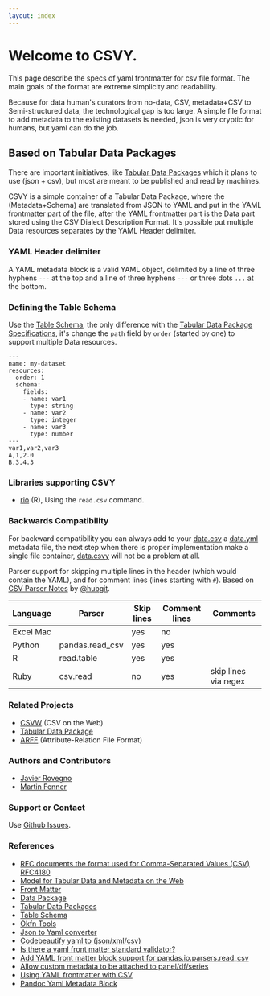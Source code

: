 ```yaml
---
layout: index
---
```

# Welcome to CSVY.
This page describe the specs of yaml frontmatter for csv file format.
The main goals of the format are extreme simplicity and readability.

Because for data human's curators from no-data, CSV, metadata+CSV to Semi-structured data, the technological gap is too large. A simple file format to add metadata to the existing datasets is needed, json is very cryptic for humans, but yaml can do the job.

## Based on Tabular Data Packages
There are important initiatives, like [Tabular Data Packages](http://frictionlessdata.io/guides/tabular-data-package/) which it plans to use (json + csv), but most are meant to be published and read by machines.

CSVY is a simple container of a Tabular Data Package, where the (Metadata+Schema) are translated from JSON to YAML and put in the YAML frontmatter part of the file, after the YAML frontmatter part is the Data part stored using the CSV Dialect Description Format. It's possible put multiple Data resources separates by the YAML Header delimiter.

### YAML Header delimiter
A YAML metadata block is a valid YAML object, delimited by a line of three hyphens `---` at the top and a line of three hyphens `---` or three dots `...` at the bottom.

### Defining the Table Schema
Use the [Table Schema](https://specs.frictionlessdata.io/table-schema/), the only difference with the [Tabular Data Package Specifications](https://specs.frictionlessdata.io/tabular-data-package/), it's change the `path` field by `order` (started by one) to support multiple Data resources.
```
---
name: my-dataset
resources:
- order: 1
  schema:
    fields:
    - name: var1
      type: string
    - name: var2
      type: integer
    - name: var3
      type: number
---
var1,var2,var3
A,1,2.0
B,3,4.3
```
### Libraries supporting CSVY

* [rio](https://cran.r-project.org/web/packages/rio/index.html) (R), Using the `read.csv` command.

### Backwards Compatibility

For backward compatibility you can always add to your [data.csv](https://raw.githubusercontent.com/csvy/csvy.github.io/master/examples/data.csv) a [data.yml](https://raw.githubusercontent.com/csvy/csvy.github.io/master/examples/data.yml) metadata file, the next step when there is proper implementation make a single file container, [data.csvy](https://raw.githubusercontent.com/csvy/csvy.github.io/master/examples/data.csvy) will not be a problem at all.

Parser support for skipping multiple lines in the header (which would contain the YAML), and for comment lines (lines starting with `#`). Based on [CSV Parser Notes](https://github.com/hubgit/csvw/wiki/CSV-Parser-Notes) by [@hubgit](https://github.com/hubgit).

Language  | Parser          | Skip lines | Comment lines | Comments
----------| --------------- | ---------- | ------------- | --------
Excel Mac |                 | yes        | no            |
Python    | pandas.read_csv | yes        | yes           |
R         | read.table      | yes        | yes           |
Ruby      | csv.read        | no         | yes           | skip lines via regex

### Related Projects

- [CSVW](http://www.w3.org/2013/csvw/wiki/Main_Page) (CSV on the Web)
- [Tabular Data Package](http://data.okfn.org/doc/tabular-data-package)
- [ARFF](https://weka.wikispaces.com/ARFF+(stable+version)) (Attribute-Relation File Format)

### Authors and Contributors

- [Javier Rovegno](https://github.com/jrovegno)
- [Martin Fenner](https://github.com/mfenner)

### Support or Contact

Use [Github Issues](https://github.com/csvy/csvy.github.io/issues).

### References

- [RFC documents the format used for Comma-Separated Values (CSV) RFC4180](https://tools.ietf.org/html/rfc4180)
- [Model for Tabular Data and Metadata on the Web](http://www.w3.org/TR/tabular-data-model/)
- [Front Matter](http://jekyllrb.com/docs/frontmatter/)
- [Data Package](http://frictionlessdata.io/data-packages/)
- [Tabular Data Packages](http://frictionlessdata.io/guides/tabular-data-package/)
- [Table Schema](https://specs.frictionlessdata.io/table-schema/)
- [Okfn Tools](http://frictionlessdata.io/tools/)
- [Json to Yaml converter](https://www.json2yaml.com/)
- [Codebeautify yaml  to (json/xml/csv)](http://codebeautify.org/yaml-to-json-xml-csv)
- [Is there a yaml front matter standard validator?](http://stackoverflow.com/questions/27838730/is-there-a-yaml-front-matter-standard-validator)
- [Add YAML front matter block support for pandas.io.parsers.read_csv](https://github.com/pydata/pandas/issues/9613)
- [Allow custom metadata to be attached to panel/df/series](https://github.com/pydata/pandas/issues/2485)
- [Using YAML frontmatter with CSV](http://blog.datacite.org/using-yaml-frontmatter-with-csv/)
- [Pandoc Yaml Metadata Block](http://pandoc.org/MANUAL.html#extension-yaml_metadata_block)
